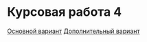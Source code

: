 # Курсовая работа 4
[Основной вариант](https://bogdanluk.github.io/kursach4/)
[Дополнительный вариант](https://aspriv1.github.io/kursovaya/index.html)
